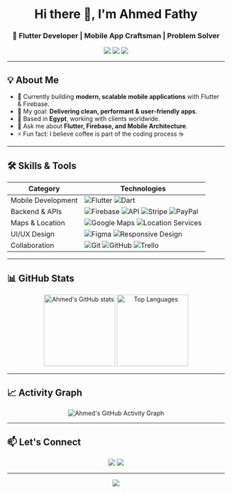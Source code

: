 <h1 align="center">Hi there 👋, I'm Ahmed Fathy</h1>
<h3 align="center">🚀 Flutter Developer | Mobile App Craftsman | Problem Solver</h3>

<p align="center">
  <img src="https://img.shields.io/badge/Flutter-Expert-blue?logo=flutter&logoColor=white" />
  <img src="https://img.shields.io/badge/Dart-Pro-blue?logo=dart&logoColor=white" />
  <img src="https://img.shields.io/badge/Firebase-Cloud-orange?logo=firebase&logoColor=white" />
</p>

---

## 💡 About Me
- 🔭 Currently building **modern, scalable mobile applications** with Flutter & Firebase.
- 🎯 My goal: **Delivering clean, performant & user-friendly apps**.
- 📍 Based in **Egypt**, working with clients worldwide.
- 💬 Ask me about **Flutter, Firebase, and Mobile Architecture**.
- ⚡ Fun fact: I believe coffee is part of the coding process ☕

---

## 🛠 Skills & Tools
| **Category**        | **Technologies** |
|---------------------|------------------|
| Mobile Development  | ![Flutter](https://img.shields.io/badge/Flutter-02569B?logo=flutter&logoColor=white) ![Dart](https://img.shields.io/badge/Dart-0175C2?logo=dart&logoColor=white) |
| Backend & APIs      | ![Firebase](https://img.shields.io/badge/Firebase-FFCA28?logo=firebase&logoColor=black) ![API](https://img.shields.io/badge/API-02569B?logo=swagger&logoColor=white) ![Stripe](https://img.shields.io/badge/Stripe-626CD9?logo=stripe&logoColor=white) ![PayPal](https://img.shields.io/badge/PayPal-00457C?logo=paypal&logoColor=white) |
| Maps & Location     | ![Google Maps](https://img.shields.io/badge/Google%20Maps-4285F4?logo=google-maps&logoColor=white) ![Location Services](https://img.shields.io/badge/GeoLocation-4CAF50?logo=mapbox&logoColor=white) |
| UI/UX Design        | ![Figma](https://img.shields.io/badge/Figma-F24E1E?logo=figma&logoColor=white) ![Responsive Design](https://img.shields.io/badge/Responsive-000000?logo=responsive&logoColor=white) |
| Collaboration       | ![Git](https://img.shields.io/badge/Git-F05032?logo=git&logoColor=white) ![GitHub](https://img.shields.io/badge/GitHub-181717?logo=github&logoColor=white) ![Trello](https://img.shields.io/badge/Trello-0052CC?logo=trello&logoColor=white) |

---

## 📊 GitHub Stats
<p align="center">
  <img src="https://github-readme-stats.vercel.app/api?username=AMFathyDev&show_icons=true&theme=radical" alt="Ahmed's GitHub stats" height="165" />
  <img src="https://github-readme-stats.vercel.app/api/top-langs/?username=AMFathyDev&layout=compact&theme=radical" alt="Top Languages" height="165" />
</p>

---

## 📈 Activity Graph
<p align="center">
  <img src="https://github-readme-activity-graph.vercel.app/graph?username=AMFathyDev&theme=react-dark" alt="Ahmed's GitHub Activity Graph" />
</p>

---

## 📫 Let's Connect
<p align="center">
  <a href="https://www.linkedin.com/in/ahmedfathy"><img src="https://img.shields.io/badge/LinkedIn-Connect-blue?logo=linkedin&logoColor=white" /></a>
  <a href="mailto:ahmed@example.com"><img src="https://img.shields.io/badge/Email-Contact-red?logo=gmail&logoColor=white" /></a>
</p>

---

<p align="center">
  <img src="https://komarev.com/ghpvc/?username=AMFathyDev&label=Profile%20Views&color=0e75b6&style=flat" />
</p>
